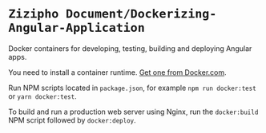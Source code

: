 # `Zizipho Document/Dockerizing-Angular-Application`

Docker containers for developing, testing, building and deploying Angular apps.

You need to install a container runtime. [Get one from Docker.com](https://www.docker.com/get-started).

Run NPM scripts located in `package.json`, for example `npm run docker:test` or `yarn docker:test`.

To build and run a production web server using Nginx, run the `docker:build` NPM script followed by `docker:deploy`.
